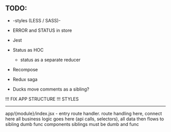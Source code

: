 

## TODO:

- -styles (LESS / SASS)-
- ERROR and STATUS in store
- Jest

- Status as HOC
   - status as a separate reducer


- Recompose
- Redux saga
- Ducks
move comments as a sibling?


!!! FIX APP STRUCTURE
!!! STYLES


----------

app/{module}/index.jsx - entry route handler. 
    route handling here, connect here
    all business logic goes here (api calls, selectors), all data then flows to sibling dumb func components
    siblings must be dumb and func
